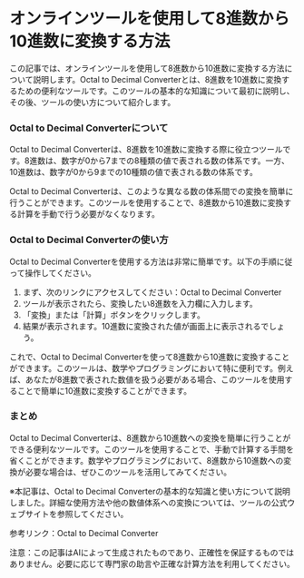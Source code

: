 オンラインツールを使用して8進数から10進数に変換する方法
=============================

この記事では、オンラインツールを使用して8進数から10進数に変換する方法について説明します。Octal to Decimal Converterとは、8進数を10進数に変換するための便利なツールです。このツールの基本的な知識について最初に説明し、その後、ツールの使い方について紹介します。

### Octal to Decimal Converterについて

Octal to Decimal Converterは、8進数を10進数に変換する際に役立つツールです。8進数は、数字が0から7までの8種類の値で表される数の体系です。一方、10進数は、数字が0から9までの10種類の値で表される数の体系です。

Octal to Decimal Converterは、このような異なる数の体系間での変換を簡単に行うことができます。このツールを使用することで、8進数から10進数に変換する計算を手動で行う必要がなくなります。

### Octal to Decimal Converterの使い方

Octal to Decimal Converterを使用する方法は非常に簡単です。以下の手順に従って操作してください。

1. まず、次のリンクにアクセスしてください：Octal to Decimal Converter
2. ツールが表示されたら、変換したい8進数を入力欄に入力します。
3. 「変換」または「計算」ボタンをクリックします。
4. 結果が表示されます。10進数に変換された値が画面上に表示されるでしょう。

これで、Octal to Decimal Converterを使って8進数から10進数に変換することができます。このツールは、数学やプログラミングにおいて特に便利です。例えば、あなたが8進数で表された数値を扱う必要がある場合、このツールを使用することで簡単に10進数に変換することができます。

### まとめ

Octal to Decimal Converterは、8進数から10進数への変換を簡単に行うことができる便利なツールです。このツールを使用することで、手動で計算する手間を省くことができます。数学やプログラミングにおいて、8進数から10進数への変換が必要な場合は、ぜひこのツールを活用してみてください。

※本記事は、Octal to Decimal Converterの基本的な知識と使い方について説明しました。詳細な使用方法や他の数値体系への変換については、ツールの公式ウェブサイトを参照してください。

参考リンク：Octal to Decimal Converter

注意：この記事はAIによって生成されたものであり、正確性を保証するものではありません。必要に応じて専門家の助言や正確な計算方法を利用してください。